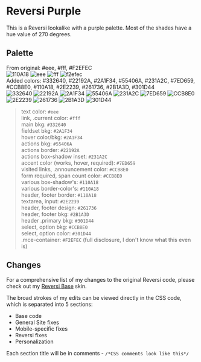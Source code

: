 # Reversi Purple
This is a Reversi lookalike with a purple palette. Most of the shades have a hue value of 270 degrees.

## Palette
From original: #eee, #fff, #F2EFEC\
![110A18](https://readme-swatches.vercel.app/110A18?style=circle) ![eee](https://readme-swatches.vercel.app/eee?style=circle) ![fff](https://readme-swatches.vercel.app/fff?style=circle) ![f2efec](https://readme-swatches.vercel.app/f2efec?style=circle) \
Added colors: #332640, #22192A, #2A1F34, #55406A, #231A2C, #7ED659, #CCB8E0, #110A18, #2E2239, #261736, #2B1A3D, #301D44\
![332640](https://readme-swatches.vercel.app/332640?style=circle) ![22192A](https://readme-swatches.vercel.app/22192A?style=circle) ![2A1F34](https://readme-swatches.vercel.app/2A1F34?style=circle) ![55406A](https://readme-swatches.vercel.app/55406A?style=circle) ![231A2C](https://readme-swatches.vercel.app/231A2C?style=circle) ![7ED659](https://readme-swatches.vercel.app/7ED659?style=circle) 
![CCB8E0](https://readme-swatches.vercel.app/CCB8E0?style=circle) ![2E2239](https://readme-swatches.vercel.app/2E2239?style=circle) ![261736](https://readme-swatches.vercel.app/261736?style=circle) ![2B1A3D](https://readme-swatches.vercel.app/2B1A3D?style=circle) ![301D44](https://readme-swatches.vercel.app/301D44?style=circle)

> text color: `#eee`\
> link, .current color: `#fff`\
> main bkg: `#332640`\
> fieldset bkg: `#2A1F34`\
> hover color/bkg: `#2A1F34`\
> actions bkg: `#55406A`\
> actions border: `#22192A`\
> actions box-shadow inset: `#231A2C`\
> accent color (works, hover, required): `#7ED659`\
> visited links, .announcement color: `#CCB8E0`\
> form required, span count color: `#CCB8E0`\
> various box-shadow's: `#110A18`\
> various border-color's: `#110A18`\
> header, footer border: `#110A18`\
> textarea, input: `#2E2239`\
> header, footer design: `#261736`\
> header, footer bkg: `#2B1A3D`\
> header .primary bkg: `#301D44`\
> select, option bkg: `#CCB8E0`\
> select, option color: `#301D44`\
> .mce-container: `#F2EFEC` (full disclosure, I don't know what this even is)


## Changes
For a comprehensive list of my changes to the original Reversi code, please check out my [Reversi Base](https://github.com/izestforrest/Rainbow-Reversi-AO3-Site-Skins/tree/main/Reversi%20Base) skin.

The broad strokes of my edits can be viewed directly in the CSS code, which is separated into 5 sections:

- Base code
- General Site fixes
- Mobile-specific fixes
- Reversi fixes
- Personalization

Each section title will be in comments - `/*CSS comments look like this*/`
